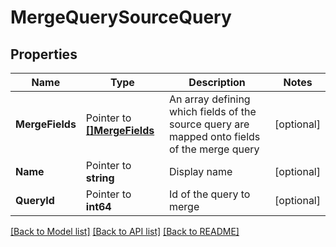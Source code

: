 # MergeQuerySourceQuery

## Properties

Name | Type | Description | Notes
------------ | ------------- | ------------- | -------------
**MergeFields** | Pointer to [**[]MergeFields**](MergeFields.md) | An array defining which fields of the source query are mapped onto fields of the merge query | [optional] 
**Name** | Pointer to **string** | Display name | [optional] 
**QueryId** | Pointer to **int64** | Id of the query to merge | [optional] 

[[Back to Model list]](../README.md#documentation-for-models) [[Back to API list]](../README.md#documentation-for-api-endpoints) [[Back to README]](../README.md)


